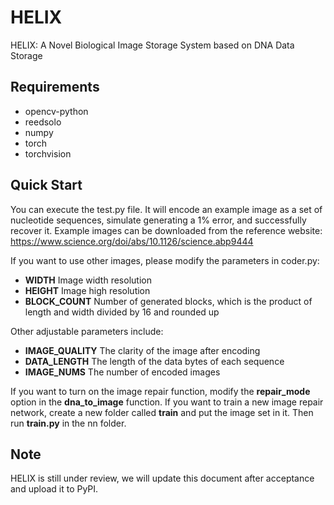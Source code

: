 # HELIX
HELIX: A Novel Biological Image Storage System based on DNA Data Storage
## Requirements
- opencv-python
- reedsolo
- numpy
- torch
- torchvision
## Quick Start
You can execute the test.py file. It will encode an example image as a set of nucleotide sequences, simulate generating a 1% error, and successfully recover it.
Example images can be downloaded from the reference website: https://www.science.org/doi/abs/10.1126/science.abp9444

If you want to use other images, please modify the parameters in coder.py:
- **WIDTH** Image width resolution
- **HEIGHT** Image high resolution
- **BLOCK_COUNT** Number of generated blocks, which is the product of length and width divided by 16 and rounded up

Other adjustable parameters include:
- **IMAGE_QUALITY** The clarity of the image after encoding
- **DATA_LENGTH** The length of the data bytes of each sequence
- **IMAGE_NUMS** The number of encoded images

If you want to turn on the image repair function, modify the **repair_mode** option in the **dna_to_image** function. If you want to train a new image repair network, create a new folder called **train** and put the image set in it. Then run **train.py** in the nn folder.
## Note
HELIX is still under review, we will update this document after acceptance and upload it to PyPI.
